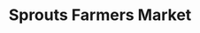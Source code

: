 ---
title: "Sprouts Farmers Market"
url: /citrus-heights/sprouts-farmers-market/
shop: Supermarkt
---